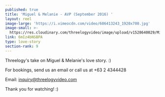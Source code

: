 ```yaml
---
published: true
title: 'Miguel & Melanie - AVP (September 2016) '
layout: reel
image-large: 'https://i.vimeocdn.com/video/606413243_1920x700.jpg'
image-small: >-
  https://res.cloudinary.com/threelogyvideo/image/upload/v1528640029/Miguel_ws.jpg
link: 6mIz4bNSBPA
type: love-story
section-rank: 9
---
```

Threelogy's take on Miguel & Melanie's love story. :)

For bookings, send us an email or call us at +63 2 4344428

Email: inquiry@threelogyvideo.com

Thank you for watching! :)
